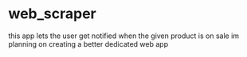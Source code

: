 # web_scraper
 this app lets the user get notified when the given product is on sale
 im planning on creating a better dedicated web app
